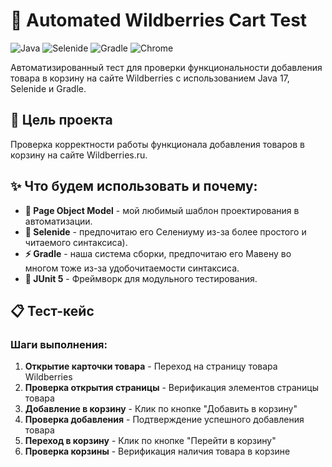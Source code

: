 # 🛒 Automated Wildberries Cart Test

![Java](https://img.shields.io/badge/Java-17-007396?style=for-the-badge&logo=openjdk&logoColor=white)
![Selenide](https://img.shields.io/badge/Selenide-6.19.1-43B02A?style=for-the-badge&logo=selenium&logoColor=white)
![Gradle](https://img.shields.io/badge/Gradle-8.5-02303A?style=for-the-badge&logo=gradle&logoColor=white)
![Chrome](https://img.shields.io/badge/Chrome-Latest-4285F4?style=for-the-badge&logo=googlechrome&logoColor=white)

Автоматизированный тест для проверки функциональности добавления товара в корзину на сайте Wildberries с использованием Java 17, Selenide и Gradle.

## 🎯 Цель проекта

Проверка корректности работы функционала добавления товаров в корзину на сайте Wildberries.ru.

## ✨ Что будем использовать и почему:
- **🔄 Page Object Model** - мой любимый шаблон проектирования в автоматизации.
- **🚀 Selenide** - предпочитаю его Селениуму из-за более простого и читаемого синтаксиса).
- **⚡ Gradle** - наша система сборки, предпочитаю его Мавену во многом тоже из-за удобочитаемости синтаксиса.
- **🧪 JUnit 5** - Фреймворк для модульного тестирования.

## 📋 Тест-кейс

### Шаги выполнения:
1. **Открытие карточки товара** - Переход на страницу товара Wildberries
2. **Проверка открытия страницы** - Верификация элементов страницы товара
3. **Добавление в корзину** - Клик по кнопке "Добавить в корзину"
4. **Проверка добавления** - Подтверждение успешного добавления товара
5. **Переход в корзину** - Клик по кнопке "Перейти в корзину"
6. **Проверка корзины** - Верификация наличия товара в корзине
